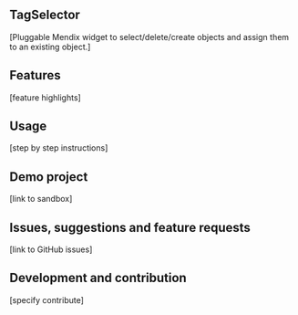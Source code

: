 ## TagSelector
[Pluggable Mendix widget to select/delete/create objects and assign them to an existing object.]

## Features
[feature highlights]

## Usage
[step by step instructions]

## Demo project
[link to sandbox]

## Issues, suggestions and feature requests
[link to GitHub issues]

## Development and contribution
[specify contribute]
